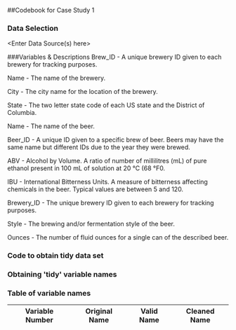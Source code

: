 
##Codebook for Case Study 1

### Data Selection
<Enter Data Source(s) here>

###Variables & Descriptions
Brew_ID - A unique brewery ID given to each brewery for tracking purposes.

Name - The name of the brewery.

City - The city name for the location of the brewery.

State - The two letter state code of each US state and the District of Columbia.

Name - The name of the beer.

Beer_ID - A unique ID given to a specific brew of beer.  Beers may have the same name but different IDs due to the year they were brewed.

ABV - Alcohol by Volume.  A ratio of number of millilitres (mL) of pure ethanol present in 100 mL of solution at 20 °C (68 °F0.

IBU - International Bitterness Units.  A measure of bitterness affecting chemicals in the beer.  Typical values are between 5 and 120.

Brewery_ID - The unique brewery ID given to each brewery for tracking purposes.

Style - The brewing and/or fermentation style of the beer.

Ounces - The number of fluid ounces for a single can of the described beer.

### Code to obtain tidy data set

### Obtaining 'tidy' variable names

### Table of variable names
Variable Number | Original Name | Valid Name | Cleaned Name
:-------: | --------| --------- | ------------------------- 
